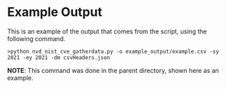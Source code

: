 # Example Output
This is an example of the output that comes from the script, using the following command.
```
>python nvd_nist_cve_gatherdata.py -o example_output/example.csv -sy 2021 -ey 2021 -dm csvHeaders.json
```
**NOTE**: This command was done in the parent directory, shown here as an example.